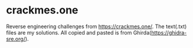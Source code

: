 # crackmes.one
Reverse engineering challenges from https://crackmes.one/. 
The text(.txt) files are my solutions. All copied and pasted is from Ghirda(https://ghidra-sre.org/).
